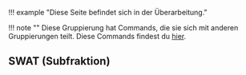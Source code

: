 !!! example "Diese Seite befindet sich in der Überarbeitung."

!!! note ""
    Diese Gruppierung hat Commands, die sie sich mit anderen Gruppierungen teilt. Diese Commands findest du [hier](crossgroup.md).

## SWAT (Subfraktion)
